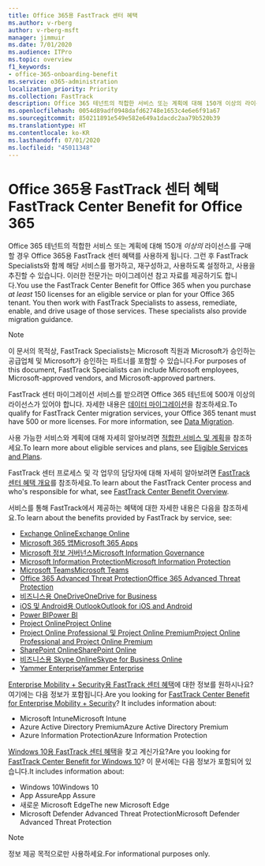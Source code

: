 ```yaml
---
title: Office 365용 FastTrack 센터 혜택
ms.author: v-rberg
author: v-rberg-msft
manager: jimmuir
ms.date: 7/01/2020
ms.audience: ITPro
ms.topic: overview
f1_keywords:
- office-365-onboarding-benefit
ms.service: o365-administration
localization_priority: Priority
ms.collection: FastTrack
description: Office 365 테넌트의 적합한 서비스 또는 계획에 대해 150개 이상의 라이선스를 구매할 경우 Office 365용 FastTrack 센터 혜택를 사용하게 됩니다. 그런 후 FastTrack Specialists와 함께 해당 서비스를 평가하고, 재구성하고, 사용하도록 설정하고, 사용을 추진할 수 있습니다. 이러한 전문가는 마이그레이션 참고 자료를 제공하기도 합니다.
ms.openlocfilehash: 0054d89adf0948dafd62748e1653c4e6e6f91a67
ms.sourcegitcommit: 850211891e549e582e649a1dacdc2aa79b520b39
ms.translationtype: HT
ms.contentlocale: ko-KR
ms.lasthandoff: 07/01/2020
ms.locfileid: "45011348"
---
```

# <a name="fasttrack-center-benefit-for-office-365"></a><span data-ttu-id="cdba7-105">Office 365용 FastTrack 센터 혜택</span><span class="sxs-lookup"><span data-stu-id="cdba7-105">FastTrack Center Benefit for Office 365</span></span>

<span data-ttu-id="cdba7-p102">Office 365 테넌트의 적합한 서비스 또는 계획에 대해 150개 *이상의* 라이선스를 구매할 경우 Office 365용 FastTrack 센터 혜택를 사용하게 됩니다. 그런 후 FastTrack Specialists와 함께 해당 서비스를 평가하고, 재구성하고, 사용하도록 설정하고, 사용을 추진할 수 있습니다. 이러한 전문가는 마이그레이션 참고 자료를 제공하기도 합니다.</span><span class="sxs-lookup"><span data-stu-id="cdba7-p102">You use the FastTrack Center Benefit for Office 365 when you purchase  *at least*  150 licenses for an eligible service or plan for your Office 365 tenant. You then work with FastTrack Specialists to assess, remediate, enable, and drive usage of those services. These specialists also provide migration guidance.</span></span> 
  
> [!NOTE]
> <span data-ttu-id="cdba7-109">이 문서의 목적상, FastTrack Specialists는 Microsoft 직원과 Microsoft가 승인하는 공급업체 및 Microsoft가 승인하는 파트너를 포함할 수 있습니다.</span><span class="sxs-lookup"><span data-stu-id="cdba7-109">For purposes of this document, FastTrack Specialists can include Microsoft employees, Microsoft-approved vendors, and Microsoft-approved partners.</span></span> 
  
<span data-ttu-id="cdba7-p103">FastTrack 센터 마이그레이션 서비스를 받으려면 Office 365 테넌트에 500개 이상의 라이선스가 있어야 합니다. 자세한 내용은 [데이터 마이그레이션](O365-data-migration.md)을 참조하세요.</span><span class="sxs-lookup"><span data-stu-id="cdba7-p103">To qualify for FastTrack Center migration services, your Office 365 tenant must have 500 or more licenses. For more information, see [Data Migration](O365-data-migration.md).</span></span>
  
<span data-ttu-id="cdba7-112">사용 가능한 서비스와 계획에 대해 자세히 알아보려면 [적합한 서비스 및 계획](M365-eligible-services-and-plans.md)을 참조하세요.</span><span class="sxs-lookup"><span data-stu-id="cdba7-112">To learn more about eligible services and plans, see [Eligible Services and Plans](M365-eligible-services-and-plans.md).</span></span>
  
<span data-ttu-id="cdba7-113">FastTrack 센터 프로세스 및 각 업무의 담당자에 대해 자세히 알아보려면 [FastTrack 센터 혜택 개요](O365-fasttrack-benefit-overview.md)를 참조하세요.</span><span class="sxs-lookup"><span data-stu-id="cdba7-113">To learn about the FastTrack Center process and who's responsible for what, see [FastTrack Center Benefit Overview](O365-fasttrack-benefit-overview.md).</span></span>

<span data-ttu-id="cdba7-114">서비스를 통해 FastTrack에서 제공하는 혜택에 대한 자세한 내용은 다음을 참조하세요.</span><span class="sxs-lookup"><span data-stu-id="cdba7-114">To learn about the benefits provided by FastTrack by service, see:</span></span>

- [<span data-ttu-id="cdba7-115">Exchange Online</span><span class="sxs-lookup"><span data-stu-id="cdba7-115">Exchange Online</span></span>](O365-fasttrack-responsibilities.md#exchange-online)
- [<span data-ttu-id="cdba7-116">Microsoft 365 앱</span><span class="sxs-lookup"><span data-stu-id="cdba7-116">Microsoft 365 Apps</span></span>](O365-fasttrack-responsibilities.md#microsoft-365-apps)
- [<span data-ttu-id="cdba7-117">Microsoft 정보 거버넌스</span><span class="sxs-lookup"><span data-stu-id="cdba7-117">Microsoft Information Governance</span></span>](O365-fasttrack-responsibilities.md#microsoft-information-governance)
- [<span data-ttu-id="cdba7-118">Microsoft Information Protection</span><span class="sxs-lookup"><span data-stu-id="cdba7-118">Microsoft Information Protection</span></span>](O365-fasttrack-responsibilities.md#microsoft-information-protection)
- [<span data-ttu-id="cdba7-119">Microsoft Teams</span><span class="sxs-lookup"><span data-stu-id="cdba7-119">Microsoft Teams</span></span>](O365-fasttrack-responsibilities.md#microsoft-teams)
- [<span data-ttu-id="cdba7-120">Office 365 Advanced Threat Protection</span><span class="sxs-lookup"><span data-stu-id="cdba7-120">Office 365 Advanced Threat Protection</span></span>](O365-fasttrack-responsibilities.md#office-365-advanced-threat-protection)
- [<span data-ttu-id="cdba7-121">비즈니스용 OneDrive</span><span class="sxs-lookup"><span data-stu-id="cdba7-121">OneDrive for Business</span></span>](O365-fasttrack-responsibilities.md#onedrive-for-business)
- [<span data-ttu-id="cdba7-122">iOS 및 Android용 Outlook</span><span class="sxs-lookup"><span data-stu-id="cdba7-122">Outlook for iOS and Android</span></span>](O365-fasttrack-responsibilities.md#outlook-for-ios-and-android)
- [<span data-ttu-id="cdba7-123">Power BI</span><span class="sxs-lookup"><span data-stu-id="cdba7-123">Power BI</span></span>](O365-fasttrack-responsibilities.md#power-bi)
- [<span data-ttu-id="cdba7-124">Project Online</span><span class="sxs-lookup"><span data-stu-id="cdba7-124">Project Online</span></span>](O365-fasttrack-responsibilities.md#project-online)
- [<span data-ttu-id="cdba7-125">Project Online Professional 및 Project Online Premium</span><span class="sxs-lookup"><span data-stu-id="cdba7-125">Project Online Professional and Project Online Premium</span></span>](O365-fasttrack-responsibilities.md#project-online-professional-and-project-online-premium)
- [<span data-ttu-id="cdba7-126">SharePoint Online</span><span class="sxs-lookup"><span data-stu-id="cdba7-126">SharePoint Online</span></span>](O365-fasttrack-responsibilities.md#sharepoint-online)
- [<span data-ttu-id="cdba7-127">비즈니스용 Skype Online</span><span class="sxs-lookup"><span data-stu-id="cdba7-127">Skype for Business Online</span></span>](O365-fasttrack-responsibilities.md#skype-for-business-online)
- [<span data-ttu-id="cdba7-128">Yammer Enterprise</span><span class="sxs-lookup"><span data-stu-id="cdba7-128">Yammer Enterprise</span></span>](O365-fasttrack-responsibilities.md#yammer-enterprise)
  
<span data-ttu-id="cdba7-p104">[Enterprise Mobility + Security용 FastTrack 센터 혜택](EMS-fasttrack-benefit-for-EMS.md)에 대한 정보를 원하시나요? 여기에는 다음 정보가 포함됩니다.</span><span class="sxs-lookup"><span data-stu-id="cdba7-p104">Are you looking for [FastTrack Center Benefit for Enterprise Mobility + Security](EMS-fasttrack-benefit-for-EMS.md)? It includes information about:</span></span>
  
- <span data-ttu-id="cdba7-131">Microsoft Intune</span><span class="sxs-lookup"><span data-stu-id="cdba7-131">Microsoft Intune</span></span>
- <span data-ttu-id="cdba7-132">Azure Active Directory Premium</span><span class="sxs-lookup"><span data-stu-id="cdba7-132">Azure Active Directory Premium</span></span> 
- <span data-ttu-id="cdba7-133">Azure Information Protection</span><span class="sxs-lookup"><span data-stu-id="cdba7-133">Azure Information Protection</span></span>

<span data-ttu-id="cdba7-134">[Windows 10용 FastTrack 센터 혜택](Win-10-fasttrack-benefit-for-Windows-10.md)을 찾고 계신가요?</span><span class="sxs-lookup"><span data-stu-id="cdba7-134">Are you looking for [FastTrack Center Benefit for Windows 10](Win-10-fasttrack-benefit-for-Windows-10.md)?</span></span> <span data-ttu-id="cdba7-135">이 문서에는 다음 정보가 포함되어 있습니다.</span><span class="sxs-lookup"><span data-stu-id="cdba7-135">It includes information about:</span></span>

- <span data-ttu-id="cdba7-136">Windows 10</span><span class="sxs-lookup"><span data-stu-id="cdba7-136">Windows 10</span></span>
- <span data-ttu-id="cdba7-137">App Assure</span><span class="sxs-lookup"><span data-stu-id="cdba7-137">App Assure</span></span>
- <span data-ttu-id="cdba7-138">새로운 Microsoft Edge</span><span class="sxs-lookup"><span data-stu-id="cdba7-138">The new Microsoft Edge</span></span>
- <span data-ttu-id="cdba7-139">Microsoft Defender Advanced Threat Protection</span><span class="sxs-lookup"><span data-stu-id="cdba7-139">Microsoft Defender Advanced Threat Protection</span></span>
    
> [!NOTE]
> <span data-ttu-id="cdba7-140">정보 제공 목적으로만 사용하세요.</span><span class="sxs-lookup"><span data-stu-id="cdba7-140">For informational purposes only.</span></span> 

